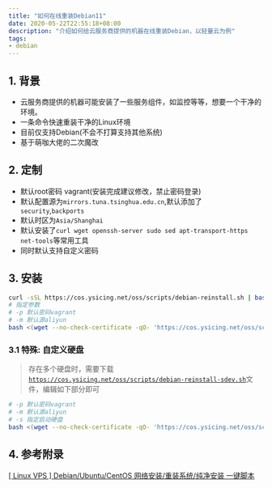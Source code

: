 ```yaml
---
title: "如何在线重装Debian11"
date: 2020-05-22T22:55:18+08:00
description: "介绍如何给云服务商提供的机器在线重装Debian，以轻量云为例"
tags:
- debian
---
```


<!-- truncate -->

## 1. 背景

- 云服务商提供的机器可能安装了一些服务组件，如监控等等，想要一个干净的环境。
- 一条命令快速重装干净的Linux环境
- 目前仅支持Debian(不会不打算支持其他系统)
- 基于萌咖大佬的二次魔改

## 2. 定制

- 默认root密码 vagrant(安装完成建议修改，禁止密码登录)
- 默认配置源为`mirrors.tuna.tsinghua.edu.cn`,默认添加了`security`,`backports`
- 默认时区为`Asia/Shanghai`
- 默认安装了`curl wget openssh-server sudo sed apt-transport-https net-tools`等常用工具
- 同时默认支持自定义密码

## 3. 安装

```bash
curl -sSL https://cos.ysicing.net/oss/scripts/debian-reinstall.sh | bash
# 指定参数
# -p 默认密码vagrant
# -m 默认源aliyun
bash <(wget --no-check-certificate -qO- 'https://cos.ysicing.net/oss/scripts/debian-reinstall.sh') -p thah6oob7KieChie
```

### 3.1 特殊: 自定义硬盘

> 存在多个硬盘时，需要下载 [`https://cos.ysicing.net/oss/scripts/debian-reinstall-sdev.sh`](https://cos.ysicing.net/oss/scripts/debian-reinstall-sdev.sh)文件，编辑如下部分即可

```bash
# -p 默认密码vagrant
# -m 默认源aliyun
# -s 指定启动硬盘
bash <(wget --no-check-certificate -qO- 'https://cos.ysicing.net/oss/scripts/debian-reinstall-sdev.sh') -p thah6oob7KieChie -s /dev/sdb
```

## 4. 参考附录

[[ Linux VPS ] Debian/Ubuntu/CentOS 网络安装/重装系统/纯净安装 一键脚本](https://moeclub.org/2018/04/03/603/?spm=ysicing.me)
